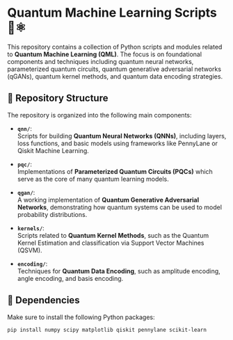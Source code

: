 # Quantum Machine Learning Scripts 🧠⚛️

This repository contains a collection of Python scripts and modules related to **Quantum Machine Learning (QML)**. The focus is on foundational components and techniques including quantum neural networks, parameterized quantum circuits, quantum generative adversarial networks (qGANs), quantum kernel methods, and quantum data encoding strategies.

## 📁 Repository Structure

The repository is organized into the following main components:

- **`qnn/`**:  
  Scripts for building **Quantum Neural Networks (QNNs)**, including layers, loss functions, and basic models using frameworks like PennyLane or Qiskit Machine Learning.

- **`pqc/`**:  
  Implementations of **Parameterized Quantum Circuits (PQCs)** which serve as the core of many quantum learning models.

- **`qgan/`**:  
  A working implementation of **Quantum Generative Adversarial Networks**, demonstrating how quantum systems can be used to model probability distributions.

- **`kernels/`**:  
  Scripts related to **Quantum Kernel Methods**, such as the Quantum Kernel Estimation and classification via Support Vector Machines (QSVM).

- **`encoding/`**:  
  Techniques for **Quantum Data Encoding**, such as amplitude encoding, angle encoding, and basis encoding.

## 🔧 Dependencies

Make sure to install the following Python packages:

```bash
pip install numpy scipy matplotlib qiskit pennylane scikit-learn